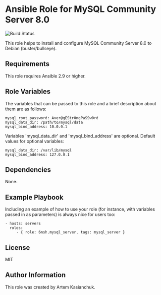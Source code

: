 # Ansible Role for MySQL Community Server 8.0

![Build Status](https://github.com/6nsh/ansible-role-mysql_server/actions/workflows/ansible-galaxy-ci.yml/badge.svg)

This role helps to install and configure MySQL Community Server 8.0 to Debian (buster/bullseye).

Requirements
------------

This role requires Ansible 2.9 or higher.

Role Variables
--------------

The variables that can be passed to this role and a brief description about them are as follows:

    mysql_root_password: Aver@gEStr0ngPaSSw0rd
    mysql_data_dir: /path/to/mysql/data
    mysql_bind_address: 10.0.0.1

Variables 'mysql_data_dir' and 'mysql_bind_address' are optional.
Default values for optional variables:

    mysql_data_dir: /var/lib/mysql
    mysql_bind_address: 127.0.0.1

Dependencies
------------

None.

Example Playbook
----------------

Including an example of how to use your role (for instance, with variables passed in as parameters) is always nice for users too:

    - hosts: servers
      roles:
         - { role: 6nsh.mysql_server, tags: mysql_server }

License
-------

MIT

Author Information
------------------

This role was created by Artem Kasianchuk.
